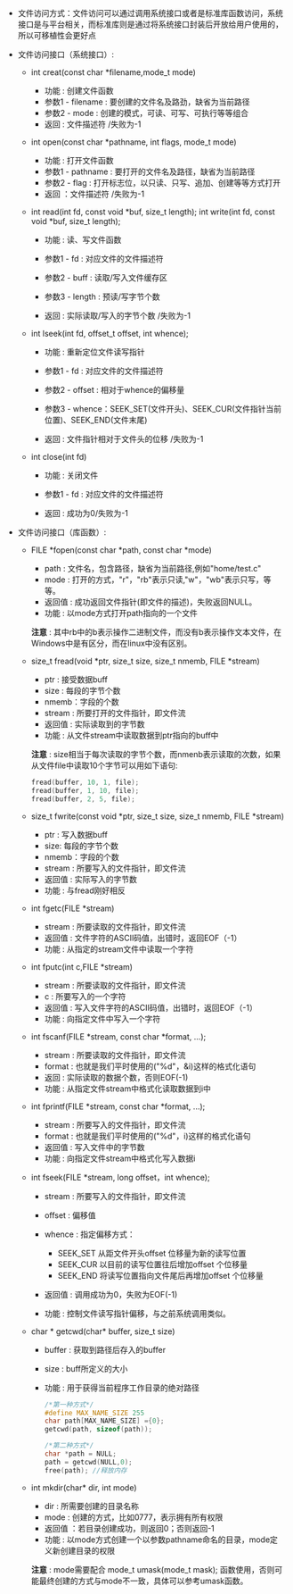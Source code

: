 - 文件访问方式：文件访问可以通过调用系统接口或者是标准库函数访问，系统接口是与平台相关，而标准库则是通过将系统接口封装后开放给用户使用的，所以可移植性会更好点

- 文件访问接口（系统接口）:

  - int creat(const char \*filename,mode_t mode)

    - 功能 : 创建文件函数
    - 参数1 - filename : 要创建的文件名及路劲，缺省为当前路径
    - 参数2 - mode : 创建的模式，可读、可写、可执行等等组合
    - 返回 : 文件描述符 /失败为-1
  
  
  
  - int open(const char \*pathname, int flags, mode_t mode)
    
      - 功能 : 打开文件函数
      - 参数1 - pathname : 要打开的文件名及路径，缺省为当前路径
      - 参数2 - flag : 打开标志位，以只读、只写、追加、创建等等方式打开
      - 返回 ：文件描述符 /失败为-1
      
      
      
  - int read(int fd, const void \*buf, size_t length);
    int write(int fd, const void \*buf, size_t length);
  
    - 功能 : 读、写文件函数
  
    - 参数1 - fd : 对应文件的文件描述符
  
    - 参数2 - buff : 读取/写入文件缓存区
  
    - 参数3 - length : 预读/写字节个数
  
    - 返回 : 实际读取/写入的字节个数 /失败为-1
  
      
  
  - int lseek(int fd, offset_t offset, int whence);
  
    - 功能 : 重新定位文件读写指针
  
    - 参数1 - fd : 对应文件的文件描述符
  
    - 参数2 - offset : 相对于whence的偏移量
  
    - 参数3 - whence：SEEK_SET(文件开头)、SEEK_CUR(文件指针当前位置)、SEEK_END(文件末尾)
  
    - 返回 : 文件指针相对于文件头的位移 /失败为-1
  
      
  
  - int close(int fd)
  
      - 功能 : 关闭文件
  
      - 参数1 - fd : 对应文件的文件描述符
  
      - 返回 : 成功为0/失败为-1
  
        

- 文件访问接口（库函数）:
  
  - FILE \*fopen(const char \*path, const char \*mode)
  
    - path : 文件名，包含路径，缺省为当前路径,例如"home/test.c"
    - mode : 打开的方式，"r"，"rb"表示只读,"w"，"wb"表示只写，等等。
    - 返回值 : 成功返回文件指针(即文件的描述)，失败返回NULL。
    - 功能 : 以mode方式打开path指向的一个文件
  
    **注意** : 其中rb中的b表示操作二进制文件，而没有b表示操作文本文件，在Windows中是有区分，而在linux中没有区别。
  
    
  
  - size_t fread(void \*ptr, size_t size, size_t nmemb, FILE \*stream)
  
    - ptr : 接受数据buff
    - size : 每段的字节个数
    - nmemb：字段的个数
    - stream : 所要打开的文件指针，即文件流
    - 返回值 : 实际读取到的字节数
    - 功能 : 从文件stream中读取数据到ptr指向的buff中
  
    **注意** : size相当于每次读取的字节个数，而nmenb表示读取的次数，如果从文件file中读取10个字节可以用如下语句:
  
    ```c
    fread(buffer, 10, 1, file);
    fread(buffer, 1, 10, file);
    fread(buffer, 2, 5, file);
    ```
  
  - size_t fwrite(const void \*ptr, size_t size, size_t nmemb, FILE \*stream)
      - ptr : 写入数据buff
      - size: 每段的字节个数
      - nmemb：字段的个数
      - stream : 所要写入的文件指针，即文件流
      - 返回值 : 实际写入的字节数
      - 功能 : 与fread刚好相反
  
    
  
  - int fgetc(FILE \*stream)
      - stream : 所要读取的文件指针，即文件流
      - 返回值 : 文件字符的ASCII码值，出错时，返回EOF（-1）
      - 功能 : 从指定的stream文件中读取一个字符
  
    
  
  - int fputc(int c,FILE \*stream)
      - stream : 所要读取的文件指针，即文件流
      - c : 所要写入的一个字符
      - 返回值 : 写入文件字符的ASCII码值，出错时，返回EOF（-1）
      - 功能 : 向指定文件中写入一个字符
  
    
  
  - int fscanf(FILE \*stream, const char \*format, ...);
      - stream : 所要读取的文件指针，即文件流
      - format : 也就是我们平时使用的("%d"，&i)这样的格式化语句
      - 返回 : 实际读取的数据个数，否则EOF(-1)
      - 功能 : 从指定文件stream中格式化读取数据到i中
  
    
  
  - int fprintf(FILE \*stream, const char \*format, ...);
      - stream : 所要写入的文件指针，即文件流
      - format : 也就是我们平时使用的("%d"，i)这样的格式化语句
      - 返回值 : 写入文件中的字节数
      - 功能 : 向指定文件stream中格式化写入数据i
  
    
  
  - int fseek(FILE \*stream, long offset，int whence);
      - stream : 所要写入的文件指针，即文件流
      - offset : 偏移值
      - whence : 指定偏移方式：
  
        - SEEK_SET 从距文件开头offset 位移量为新的读写位置
        - SEEK_CUR 以目前的读写位置往后增加offset 个位移量
        - SEEK_END 将读写位置指向文件尾后再增加offset 个位移量
  
      - 返回值 : 调用成功为0，失败为EOF(-1)
      - 功能 : 控制文件读写指针偏移，与之前系统调用类似。
  
    
  
  - char \* getcwd(char\* buffer, size_t size)
      - buffer : 获取到路径后存入的buffer
  
      - size : buff所定义的大小
  
      - 功能 : 用于获得当前程序工作目录的绝对路径
  
        ```c
        /*第一种方式*/
        #define MAX_NAME_SIZE 255
        char path[MAX_NAME_SIZE] ={0};
        getcwd(path, sizeof(path)); 
        
        /*第二种方式*/
        char *path = NULL;
        path = getcwd(NULL,0);
        free(path); //释放内存
        ```
  
        
  
  - int mkdir(char\* dir, int mode)
  
      - dir : 所需要创建的目录名称
    - mode : 创建的方式，比如0777，表示拥有所有权限
    - 返回值 ：若目录创建成功，则返回0；否则返回-1
    - 功能 : 以mode方式创建一个以参数pathname命名的目录，mode定义新创建目录的权限
  
    **注意** : mode需要配合 mode_t umask(mode_t mask); 函数使用，否则可能最终创建的方式与mode不一致，具体可以参考umask函数。